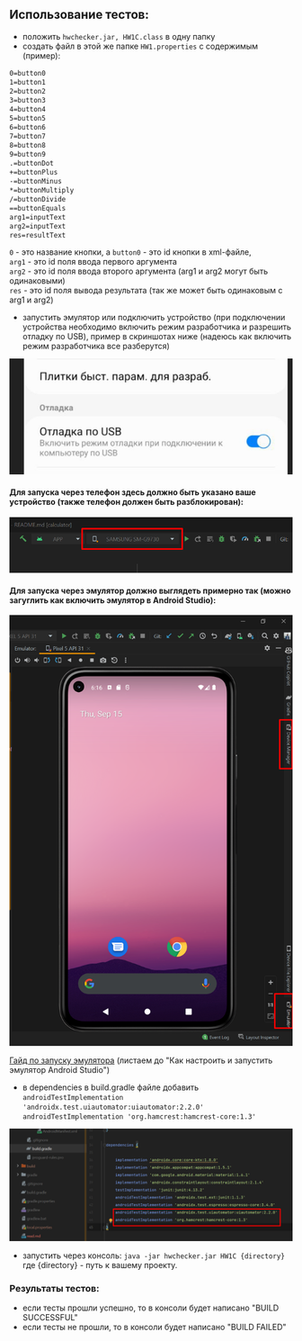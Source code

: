 ## Использование тестов:

- положить ``hwchecker.jar, HW1C.class`` в одну папку
- создать файл в этой же папке ``HW1.properties`` с содержимым (пример):
```
0=button0
1=button1
2=button2
3=button3
4=button4
5=button5
6=button6
7=button7
8=button8
9=button9
.=buttonDot
+=buttonPlus
-=buttonMinus
*=buttonMultiply
/=buttonDivide
==buttonEquals
arg1=inputText
arg2=inputText
res=resultText
```
``0`` - это название кнопки, а ``button0`` - это id кнопки в xml-файле,  
``arg1`` - это id поля ввода первого аргумента  
``arg2`` - это id поля ввода второго аргумента (arg1 и arg2 могут быть одинаковыми)  
``res`` - это id поля вывода результата (так же может быть одинаковым с arg1 и arg2)
- запустить эмулятор или подключить устройство (при подключении устройства необходимо включить режим разработчика 
и разрешить отладку по USB), пример в скриншотах ниже (надеюсь как включить режим разработчика все разберутся)

![alt text](developer_mode.png)
 
#### Для запуска через телефон здесь должно быть указано ваше устройство (также телефон должен быть разблокирован):

![alt text](device.png)

#### Для запуска через эмулятор должно выглядеть примерно так (можно загуглить как включить эмулятор в Android Studio):

![alt text](emulator.png)

[Гайд по запуску эмулятора](https://tunecom.ru/virtual-machines/390-ispolzuem-android-studio-v-kachestve-jemuljatora-smartfona.html)
(листаем до "Как настроить и запустить эмулятор Android Studio")

- в dependencies в build.gradle файле добавить  
``androidTestImplementation 'androidx.test.uiautomator:uiautomator:2.2.0'``  
``androidTestImplementation 'org.hamcrest:hamcrest-core:1.3'``

![alt text](gradle.png)

- запустить через консоль: ```java -jar hwchecker.jar HW1C {directory}```  
где {directory} - путь к вашему проекту.

### Результаты тестов:

- если тесты прошли успешно, то в консоли будет написано "BUILD SUCCESSFUL"
- если тесты не прошли, то в консоли будет написано "BUILD FAILED"
